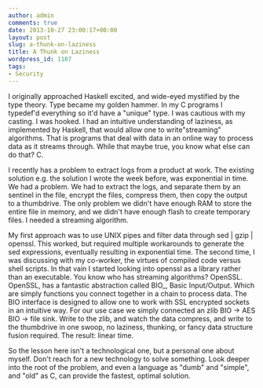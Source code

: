 ```yaml
---
author: admin
comments: true
date: 2013-10-27 23:00:17+00:00
layout: post
slug: a-thunk-on-laziness
title: A Thunk on Laziness
wordpress_id: 1107
tags:
- Security
---
```


I originally approached Haskell excited, and wide-eyed mystified by the type theory. Type became my golden hammer. In my C programs I typedef'd everything so it'd have a "unique" type. I was cautious with my casting. I was hooked. I had an intuitive understanding of laziness, as implemented by Haskell, that would allow one to write"streaming" algorithms. That is programs that deal with data in an online way to process data as it streams through. While that maybe true, you know what else can do that? C.
<!-- more -->
I recently has a problem to extract logs from a product at work. The existing solution e.g. the solution I wrote the week before, was exponential in time. We had a problem. We had to extract the logs, and separate them by an sentinel in the file, encrypt the files, compress them, then copy the output to a thumbdrive. The only problem we didn't have enough RAM to store the entire file in memory, and we didn't have enough flash to create temporary files.  I needed a streaming algorithm.  

My first approach was to use UNIX pipes and filter data through sed | gzip | openssl. This worked, but required multiple workarounds to generate the sed expressions, eventually resulting in exponential time.  The second time, I was discussing with my co-worker, the virtues of compiled code versus shell scripts. In that vain I started looking into openssl as a library rather than an executable. You know who has streaming algorithms? OpenSSL. OpenSSL, has a fantastic abstraction called BIO_, Basic Input/Output. Which are simply functions you connect together in a chain to process data. The BIO interface is designed to allow one to work with SSL encrypted sockets in an intuitive way. For our use case we simply connected an zlib BIO -> AES BIO -> file sink. Write to the zlib, and watch the data compress, and write to the thumbdrive in one swoop, no laziness, thunking, or fancy data structure fusion required. The result: linear time. 

So the lesson here isn't a technological one, but a personal one about myself. Don't reach for a new technology to solve something. Look deeper into the root of the problem, and even a language as "dumb" and "simple", and "old" as C, can provide the fastest, optimal solution. 
